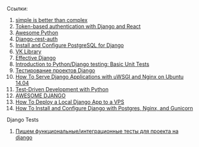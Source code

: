 Ссылки:

1. [simple is better than complex](https://simpleisbetterthancomplex.com)
2. [Token-based authentication with Django and React](http://geezhawk.github.io/user-authentication-with-react-and-django-rest-framework)
2. [Awesome Python](https://github.com/vinta/awesome-python)
3. [Django-rest-auth](http://django-rest-auth.readthedocs.io/en/latest/api_endpoints.html)
4. [Install and Configure PostgreSQL for Django](http://www.marinamele.com/taskbuster-django-tutorial/install-and-configure-posgresql-for-django)
5. [VK Library](https://habrahabr.ru/post/319178/)
6. [Effective Django](http://www.effectivedjango.com/index.html)
7. [Introduction to Python/Django testing: Basic Unit Tests](http://django-testing-docs.readthedocs.io/en/latest/basic_unittests.html)
8. [Тестирование проектов Django](https://habrahabr.ru/post/122156/)
10. [How To Serve Django Applications with uWSGI and Nginx on Ubuntu 14.04](https://www.digitalocean.com/community/tutorials/how-to-serve-django-applications-with-uwsgi-and-nginx-on-ubuntu-14-04)
11. [Test-Driven Development with Python](http://chimera.labs.oreilly.com/books/1234000000754/index.html)
12. [AWESOME DJANGO](http://awesome-django.com)
13. [How To Deploy a Local Django App to a VPS](https://www.digitalocean.com/community/tutorials/how-to-deploy-a-local-django-app-to-a-vps)
14. [How To Install and Configure Django with Postgres, Nginx, and Gunicorn](https://www.digitalocean.com/community/tutorials/how-to-install-and-configure-django-with-postgres-nginx-and-gunicorn)

Django Tests

1. [Пишем функциональные/интеграционные тесты для проекта на django ](http://kmike.ru/django-functional-testing-ru/)

